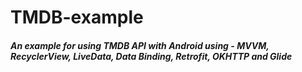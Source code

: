 # TMDB-example
##### An example for using TMDB API with Android using - MVVM, RecyclerView, LiveData, Data Binding, Retrofit, OKHTTP and Glide
